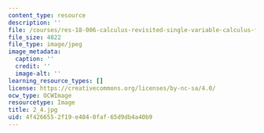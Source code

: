```yaml
---
content_type: resource
description: ''
file: /courses/res-18-006-calculus-revisited-single-variable-calculus-fall-2010/4f4266552f19e4040faf65d9db4a40b9_2_4.jpg
file_size: 4822
file_type: image/jpeg
image_metadata:
  caption: ''
  credit: ''
  image-alt: ''
learning_resource_types: []
license: https://creativecommons.org/licenses/by-nc-sa/4.0/
ocw_type: OCWImage
resourcetype: Image
title: 2_4.jpg
uid: 4f426655-2f19-e404-0faf-65d9db4a40b9
---
```

